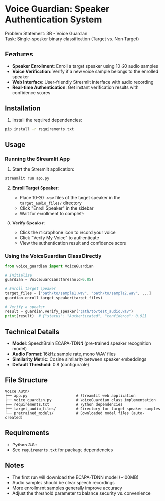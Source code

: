 # Voice Guardian: Speaker Authentication System

Problem Statement: 3B - Voice Guardian  
Task: Single-speaker binary classification (Target vs. Non-Target)

## Features

- **Speaker Enrollment**: Enroll a target speaker using 10-20 audio samples
- **Voice Verification**: Verify if a new voice sample belongs to the enrolled speaker
- **Web Interface**: User-friendly Streamlit interface with audio recording
- **Real-time Authentication**: Get instant verification results with confidence scores

## Installation

1. Install the required dependencies:
```bash
pip install -r requirements.txt
```

## Usage

### Running the Streamlit App

1. Start the Streamlit application:
```bash
streamlit run app.py
```

2. **Enroll Target Speaker**:
   - Place 10-20 `.wav` files of the target speaker in the `target_audio_files/` directory
   - Click "Enroll Speaker" in the sidebar
   - Wait for enrollment to complete

3. **Verify Speaker**:
   - Click the microphone icon to record your voice
   - Click "Verify My Voice" to authenticate
   - View the authentication result and confidence score

### Using the VoiceGuardian Class Directly

```python
from voice_guardian import VoiceGuardian

# Initialize
guardian = VoiceGuardian(threshold=0.85)

# Enroll target speaker
target_files = ["path/to/sample1.wav", "path/to/sample2.wav", ...]
guardian.enroll_target_speaker(target_files)

# Verify a speaker
result = guardian.verify_speaker("path/to/test_audio.wav")
print(result)  # {"status": "Authenticated", "confidence": 0.92}
```

## Technical Details

- **Model**: SpeechBrain ECAPA-TDNN (pre-trained speaker recognition model)
- **Audio Format**: 16kHz sample rate, mono WAV files
- **Similarity Metric**: Cosine similarity between speaker embeddings
- **Default Threshold**: 0.8 (configurable)

## File Structure

```
Voice Auth/
├── app.py                      # Streamlit web application
├── voice_guardian.py           # VoiceGuardian class implementation
├── requirements.txt            # Python dependencies
├── target_audio_files/         # Directory for target speaker samples
└── pretrained_models/          # Downloaded model files (auto-created)
```

## Requirements

- Python 3.8+
- See `requirements.txt` for package dependencies

## Notes

- The first run will download the ECAPA-TDNN model (~100MB)
- Audio samples should be clear speech recordings
- More enrollment samples generally improve accuracy
- Adjust the threshold parameter to balance security vs. convenience
